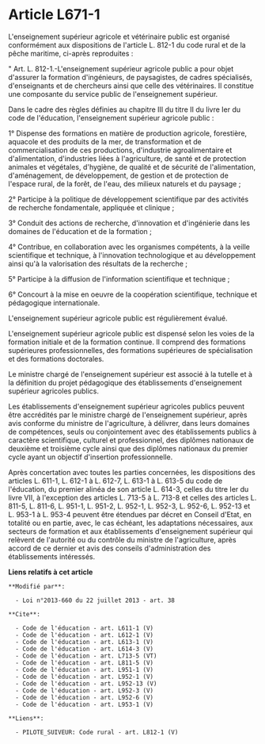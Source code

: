 # Article L671-1

L'enseignement supérieur agricole et vétérinaire public est organisé conformément aux dispositions de l'article L. 812-1 du
code rural et de la pêche maritime, ci-après reproduites : 

" Art. L. 812-1.-L'enseignement supérieur agricole public a pour objet d'assurer la formation d'ingénieurs, de paysagistes,
de cadres spécialisés, d'enseignants et de chercheurs ainsi que celle des vétérinaires. Il constitue une composante du
service public de l'enseignement supérieur. 

Dans le cadre des règles définies au chapitre III du titre II du livre Ier du code de l'éducation, l'enseignement supérieur
agricole public : 

1° Dispense des formations en matière de production agricole, forestière, aquacole et des produits de la mer, de
transformation et de commercialisation de ces productions, d'industrie agroalimentaire et d'alimentation, d'industries liées
à l'agriculture, de santé et de protection animales et végétales, d'hygiène, de qualité et de sécurité de l'alimentation,
d'aménagement, de développement, de gestion et de protection de l'espace rural, de la forêt, de l'eau, des milieux naturels
et du paysage ; 

2° Participe à la politique de développement scientifique par des activités de recherche fondamentale, appliquée et
clinique ; 

3° Conduit des actions de recherche, d'innovation et d'ingénierie dans les domaines de l'éducation et de la formation ; 

4° Contribue, en collaboration avec les organismes compétents, à la veille scientifique et technique, à l'innovation
technologique et au développement ainsi qu'à la valorisation des résultats de la recherche ; 

5° Participe à la diffusion de l'information scientifique et technique ; 

6° Concourt à la mise en oeuvre de la coopération scientifique, technique et pédagogique internationale. 

L'enseignement supérieur agricole public est régulièrement évalué. 

L'enseignement supérieur agricole public est dispensé selon les voies de la formation initiale et de la formation continue.
Il comprend des formations supérieures professionnelles, des formations supérieures de spécialisation et des formations
doctorales. 

Le ministre chargé de l'enseignement supérieur est associé à la tutelle et à la définition du projet pédagogique des
établissements d'enseignement supérieur agricoles publics. 

Les établissements d'enseignement supérieur agricoles publics peuvent être accrédités par le ministre chargé de
l'enseignement supérieur, après avis conforme du ministre de l'agriculture, à délivrer, dans leurs domaines de compétences,
seuls ou conjointement avec des établissements publics à caractère scientifique, culturel et professionnel, des diplômes
nationaux de deuxième et troisième cycle ainsi que des diplômes nationaux du premier cycle ayant un objectif d'insertion
professionnelle. 

Après concertation avec toutes les parties concernées, les dispositions des articles L. 611-1, L. 612-1 à L. 612-7, 
L. 613-1 à L. 613-5 du code de l'éducation, du premier alinéa de son article L. 614-3, celles du titre Ier du livre VII, à
l'exception des articles L. 713-5 à L. 713-8 et celles des articles L. 811-5, L. 811-6, L. 951-1, L. 951-2, L. 952-1, 
L. 952-3, L. 952-6, L. 952-13 et L. 953-1 à L. 953-4 peuvent être étendues par décret en Conseil d'Etat, en totalité ou en
partie, avec, le cas échéant, les adaptations nécessaires, aux secteurs de formation et aux établissements d'enseignement
supérieur qui relèvent de l'autorité ou du contrôle du ministre de l'agriculture, après accord de ce dernier et avis des
conseils d'administration des établissements intéressés.

**Liens relatifs à cet article**

	**Modifié par**:

	  - Loi n°2013-660 du 22 juillet 2013 - art. 38

	**Cite**:

	  - Code de l'éducation - art. L611-1 (V)
	  - Code de l'éducation - art. L612-1 (V)
	  - Code de l'éducation - art. L613-1 (V)
	  - Code de l'éducation - art. L614-3 (V)
	  - Code de l'éducation - art. L713-5 (VT)
	  - Code de l'éducation - art. L811-5 (V)
	  - Code de l'éducation - art. L951-1 (V)
	  - Code de l'éducation - art. L952-1 (V)
	  - Code de l'éducation - art. L952-13 (V)
	  - Code de l'éducation - art. L952-3 (V)
	  - Code de l'éducation - art. L952-6 (V)
	  - Code de l'éducation - art. L953-1 (V)

	**Liens**:

	  - PILOTE_SUIVEUR: Code rural - art. L812-1 (V)
